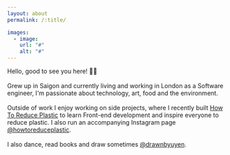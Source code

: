 ```yaml
---
layout: about
permalink: /:title/

images:
  - image:
    url: "#"
    alt: "#"
---
```


<p>Hello, good to see you here! 👋🏼
<br/><br/>
Grew up in Saigon and currently living and working in London as a Software engineer, I'm passionate about technology, art, food and the environment.
<br/><br/>
Outside of work I enjoy working on side projects, where I recently built <a href="https://howtoreduceplastic.com">How To Reduce Plastic</a> to learn Front-end development and inspire everyone to reduce plastic. I also run an accompanying Instagram page <a href="https://instagram.com/howtoreduceplastic">@howtoreduceplastic</a>.
<br/><br/>
I also dance, read books and draw sometimes <a href="https://instagram.com/drawnbyuyen">@drawnbyuyen</a>.
</p>
